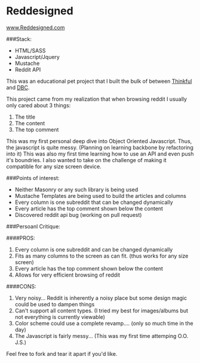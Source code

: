 Reddesigned
=========

www.Reddesigned.com

###Stack:

* HTML/SASS
* Javascript/Jquery
* Mustache
* Reddit API

This was an educational pet project that I built the bulk of between [Thinkful](www.thinkful.com) and [DBC](www.devbootcamp.com).

This project came from my realization that when browsing reddit I usually only cared about 3 things:

1. The title
2. The content
3. The top comment

This was my first personal deep dive into Object Oriented Javascript. Thus, the javascript is quite messy. (Planning on learning backbone by refactoring into it)
This was also my first time learning how to use an API and even push it's boundries. I also wanted to take on the challenge of making it compatible for any size screen device.

###Points of interest:

* Neither Masonry or any such library is being used
* Mustache Templates are being used to build the articles and columns
* Every column is one subreddit that can be changed dynamically
* Every article has the top comment shown below the content
* Discovered reddit api bug (working on pull request)

###Persoanl Critique:

####PROS:

1. Every column is one subreddit and can be changed dynamically
2. Fits as many columns to the screen as can fit. (thus works for any size screen)
3. Every article has the top comment shown below the content
4. Allows for very efficient browsing of reddit

####CONS:

1. Very noisy... Reddit is inherently a noisy place but some design magic could be used to dampen things
2. Can't support all content types. (I tried my best for images/albums but not everything is currently viewable)
3. Color scheme could use a complete revamp.... (only so much time in the day)
4. The Javascript is fairly messy... (This was my first time attemping O.O. J.S.)


Feel free to fork and tear it apart if you'd like. 

